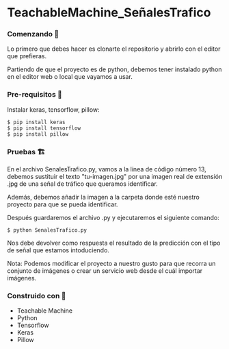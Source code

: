 # TeachableMachine_SeñalesTrafico

### Comenzando :rocket:

Lo primero que debes hacer es clonarte el repositorio y abrirlo con el editor que prefieras.

Partiendo de que el proyecto es de python, debemos tener instalado python en el editor web o local que vayamos a usar.

### Pre-requisitos :memo:

Instalar keras, tensorflow, pillow:

	$ pip install keras
	$ pip install tensorflow
	$ pip install pillow

### Pruebas :building_construction:

En el archivo SenalesTrafico.py, vamos a la línea de código número 13, debemos sustituir el texto "tu-imagen.jpg" por una imagen real de extensión .jpg de una señal de tráfico que queramos identificar.

Además, debemos añadir la imagen a la carpeta donde esté nuestro proyecto para que se pueda identificar.

Después guardaremos el archivo .py y ejecutaremos el siguiente comando:

	$ python SenalesTrafico.py

Nos debe devolver como respuesta el resultado de la predicción con el tipo de señal que estamos intoduciendo.

Nota: Podemos modificar el proyecto a nuestro gusto para que recorra un conjunto de imágenes o crear un servicio web desde el cuál importar imágenes.

### Construido con :construction_worker:

- Teachable Machine
- Python
- Tensorflow
- Keras
- Pillow

